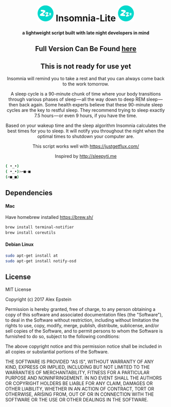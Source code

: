 <div align="center">

 # ![Insomnia-Lite](https://github.com/alexanderepstein/Insomnia-Lite/blob/master/sleep_github.png) Insomnia-Lite ![Insomnia-Lite](https://github.com/alexanderepstein/Insomnia-Lite/blob/master/sleep_github.png)

 ####  a lightweight script built with late night developers in mind




 ## Full Version Can Be Found <a href="https://github.com/alexanderepstein/Insomnia">here</a>

 ## This is not ready for use yet

 Insomnia will remind you to take a rest and that you can always come back to the work tomorrow.

A sleep cycle is a 90-minute chunk of time where your body transitions through various phases of sleep — all the way down to deep REM sleep — then back again. Some health experts believe that these 90-minute sleep cycles are the key to restful sleep. They recommend trying to sleep exactly 7.5 hours — or even 9 hours, if you have the time.


Based on your wakeup time and the sleep algorithm Insomnia calculates the best times for you to sleep. It will notify you throughout the night when the optimal times to shutdown your computer are.

This script works well with https://justgetflux.com/

Inspired by http://sleepyti.me

</div>


```bash
( •_•)
( •_•)>⌐■-■
(⌐■_■)
```

## Dependencies

#### Mac

Have homebrew installed https://brew.sh/

```bash
brew install terminal-notifier
brew install coreutils
```

#### Debian Linux

```bash
sudo apt-get install at
sudo apt-get install notify-osd
```

## License

MIT License

Copyright (c) 2017 Alex Epstein

Permission is hereby granted, free of charge, to any person obtaining a copy of this software and associated documentation files (the "Software"), to deal in the Software without restriction, including without limitation the rights to use, copy, modify, merge, publish, distribute, sublicense, and/or sell copies of the Software, and to permit persons to whom the Software is furnished to do so, subject to the following conditions:

The above copyright notice and this permission notice shall be included in all copies or substantial portions of the Software.

THE SOFTWARE IS PROVIDED "AS IS", WITHOUT WARRANTY OF ANY KIND, EXPRESS OR IMPLIED, INCLUDING BUT NOT LIMITED TO THE WARRANTIES OF MERCHANTABILITY, FITNESS FOR A PARTICULAR PURPOSE AND NONINFRINGEMENT. IN NO EVENT SHALL THE AUTHORS OR COPYRIGHT HOLDERS BE LIABLE FOR ANY CLAIM, DAMAGES OR OTHER LIABILITY, WHETHER IN AN ACTION OF CONTRACT, TORT OR OTHERWISE, ARISING FROM, OUT OF OR IN CONNECTION WITH THE SOFTWARE OR THE USE OR OTHER DEALINGS IN THE SOFTWARE.
